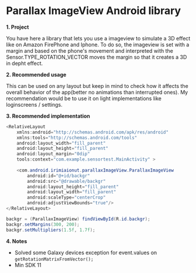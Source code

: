 # Parallax ImageView Android library

**1. Project**

   You have here a library that lets you use a imageview to simulate a 3D effect like on Amazon FirePhone and Iphone. To do so, the imageview is set with a margin and based on the phone's movement and interpreted with the Sensor.TYPE_ROTATION_VECTOR moves the margin so that it creates a 3D in depht effect.


**2. Recommended usage**

   This can be used on any layout but keep in mind to check how it affects the overall behavior of the app(better no animations than interrupted ones).
   My recommendation would be to use it on light implementations like loginscreens / settings.


**3. Recommended implementation**
```java
<RelativeLayout 
    xmlns:android="http://schemas.android.com/apk/res/android"
    xmlns:tools="http://schemas.android.com/tools"
    android:layout_width="fill_parent"
    android:layout_height="fill_parent"
    android:layout_margin="0dip"
    tools:context="com.example.sensortest.MainActivity" >
    
    <com.android.irimiaionut.parallaxImageView.ParallaxImageView
        android:id="@+id/backgr"
        android:src="@drawable/backgr"
        android:layout_height="fill_parent"
        android:layout_width="fill_parent"
        android:scaleType="centerCrop"
        android:adjustViewBounds="true"/>
</RelativeLayout>
```

```java
backgr = (ParallaxImageView) findViewById(R.id.backgr);
backgr.setMargins(300, 200);
backgr.setMultipliers(1.5f, 1.7f);
```




**4. Notes**

* Solved some Galaxy devices exception for event.values on ```getRotationMatrixFromVector();```
* Min SDK 11



